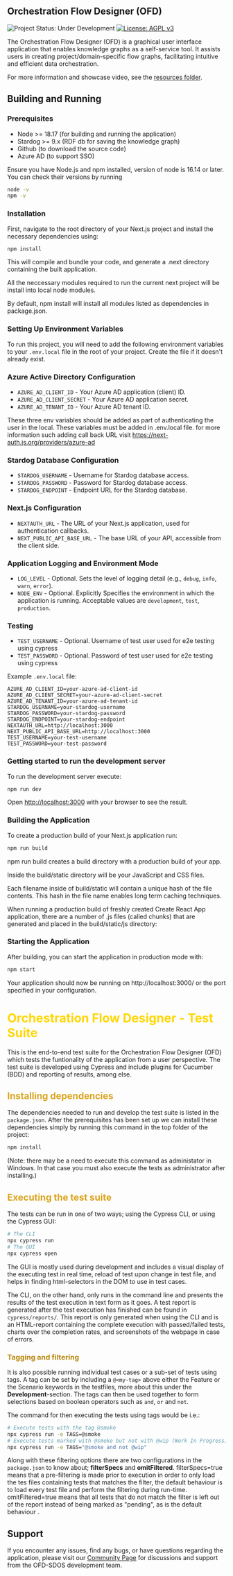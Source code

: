 ## Orchestration Flow Designer (OFD)

![Project Status: Under Development](https://img.shields.io/badge/Status-Under%20Development-orange)
[![License: AGPL v3](https://img.shields.io/badge/License-AGPL%20v3-blue.svg)](https://www.gnu.org/licenses/agpl-3.0)

The Orchestration Flow Designer (OFD) is a graphical user interface application that enables knowledge graphs as a self-service tool. It assists users in creating project/domain-specific flow graphs, facilitating intuitive and efficient data orchestration.

For more information and showcase video, see the [resources folder](https://github.com/scania/sdos/tree/main/doc/resources).

## Building and Running

### Prerequisites

- Node >= 18.17 (for building and running the application)
- Stardog >= 9.x (RDF db for saving the knowledge graph)
- Github (to download the source code)
- Azure AD (to support SSO)

Ensure you have Node.js and npm installed, version of node is 16.14 or later. You can check their versions by running

```bash
node -v
npm -v
```

### Installation

First, navigate to the root directory of your Next.js project and install the necessary dependencies using:

```bash
npm install
```

This will compile and bundle your code, and generate a .next directory containing the built application.

All the neccessary modules required to run the current next project will be install into local node modules.

By default, npm install will install all modules listed as dependencies in package.json.

### Setting Up Environment Variables

To run this project, you will need to add the following environment variables to your `.env.local` file in the root of your project. Create the file if it doesn't already exist.

### Azure Active Directory Configuration

- `AZURE_AD_CLIENT_ID` - Your Azure AD application (client) ID.
- `AZURE_AD_CLIENT_SECRET` - Your Azure AD application secret.
- `AZURE_AD_TENANT_ID` - Your Azure AD tenant ID.

These three env variables should be added as part of authenticating the user in the local. These variables must be added in .env.local file. for more information such adding call back URL visit https://next-auth.js.org/providers/azure-ad

### Stardog Database Configuration

- `STARDOG_USERNAME` - Username for Stardog database access.
- `STARDOG_PASSWORD` - Password for Stardog database access.
- `STARDOG_ENDPOINT` - Endpoint URL for the Stardog database.

### Next.js Configuration

- `NEXTAUTH_URL` - The URL of your Next.js application, used for authentication callbacks.
- `NEXT_PUBLIC_API_BASE_URL` - The base URL of your API, accessible from the client side.

### Application Logging and Environment Mode

- `LOG_LEVEL` - Optional. Sets the level of logging detail (e.g., `debug`, `info`, `warn`, `error`).
- `NODE_ENV` - Optional. Explicitly Specifies the environment in which the application is running. Acceptable values are `development`, `test`, `production`.

### Testing

- `TEST_USERNAME` - Optional. Username of test user used for e2e testing using cypress
- `TEST_PASSWORD` - Optional. Password of test user used for e2e testing using cypress

Example `.env.local` file:

```env
AZURE_AD_CLIENT_ID=your-azure-ad-client-id
AZURE_AD_CLIENT_SECRET=your-azure-ad-client-secret
AZURE_AD_TENANT_ID=your-azure-ad-tenant-id
STARDOG_USERNAME=your-stardog-username
STARDOG_PASSWORD=your-stardog-password
STARDOG_ENDPOINT=your-stardog-endpoint
NEXTAUTH_URL=http://localhost:3000
NEXT_PUBLIC_API_BASE_URL=http://localhost:3000
TEST_USERNAME=your-test-username
TEST_PASSWORD=your-test-password
```

### Getting started to run the development server

To run the development server execute:

```bash
npm run dev
```

Open [http://localhost:3000](http://localhost:3000) with your browser to see the result.

### Building the Application

To create a production build of your Next.js application run:

```bash
npm run build
```

npm run build creates a build directory with a production build of your app.

Inside the build/static directory will be your JavaScript and CSS files.

Each filename inside of build/static will contain a unique hash of the file contents. This hash in the file name enables long term caching techniques.

When running a production build of freshly created Create React App application, there are a number of .js files (called chunks) that are generated and placed in the build/static/js directory:

### Starting the Application

After building, you can start the application in production mode with:

```bash
npm start
```

Your application should now be running on http://localhost:3000/ or the port specified in your configuration.

# <span style="color:gold">Orchestration Flow Designer - Test Suite</span>

This is the end-to-end test suite for the Orchestration Flow Designer (OFD) which tests the funtionality of the application from a user perspective.
The test suite is developed using Cypress and include plugins for Cucumber (BDD) and reporting of results, among else.

## <span style="color:goldenrod">Installing dependencies </span>

The dependencies needed to run and develop the test suite is listed in the `package.json`. After the prerequisites has been set up we can install these dependencies simply by running this command in the top folder of the project:

```bash
npm install
```

(Note: there may be a need to execute this command as administator in Windows. In that case you must also execute the tests as administrator after installing.)

## <span style="color:goldenrod">Executing the test suite</span>

The tests can be run in one of two ways; using the Cypress CLI, or using the Cypress GUI:

```bash
# The CLI
npx cypress run
# The GUI
npx cypress open
```

The GUI is mostly used during development and includes a visual display of the executing test in real time, reload of test upon change in test file, and helps in finding html-selectors in the DOM to use in test cases.

The CLI, on the other hand, only runs in the command line and presents the results of the test execution in text form as it goes. A test report is generated after the test execution has finished can be found in `cypress/reports/`. This report is only generated when using the CLI and is an HTML-report containing the complete execution with passed/failed tests, charts over the completion rates, and screenshots of the webpage in case of errors.

### <span style="color:darkgoldenrod">Tagging and filtering</span>

It is also possible running individual test cases or a sub-set of tests using tags. A tag can be set by including a `@<my-tag>` above either the Feature or the Scenario keywords in the testfiles, more about this under the **Development**-section.
The tags can then be used together to form selections based on boolean operators such as `and`, `or` and `not`.

The command for then executing the tests using tags would be i.e.:

```bash
# Execute tests with the tag @smoke
npx cypress run -e TAGS=@smoke
# Execute tests marked with @smoke but not with @wip (Work In Progress)
npx cypress run -e TAGS="@smoke and not @wip"
```

Along with these filtering options there are two configurations in the `package.json` to know about; **filterSpecs** and **omitFiltered**.
filterSpecs=true means that a pre-filtering is made prior to execution in order to only load the tes files containing tests that matches the filter, the default behaviour is to load every test file and perform the filtering during run-time. omitFiltered=true means that all tests that do not match the filter is left out of the report instead of being marked as "pending", as is the default behaviour .

## Support

If you encounter any issues, find any bugs, or have questions regarding the application, please visit our [Community Page](https://github.com/scania/sdos/discussions) for discussions and support from the OFD-SDOS development team.
